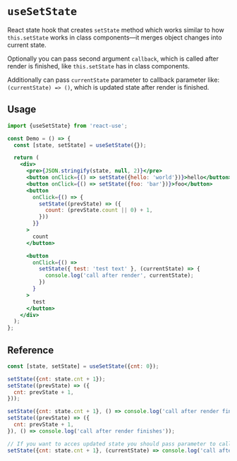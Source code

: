 # `useSetState`

React state hook that creates `setState` method which works similar to how
`this.setState` works in class components&mdash;it merges object changes into
current state.

Optionally you can pass second argument `callback`, which is called after render is finished, 
like `this.setState` has in class components.

Additionally can pass `currentState` parameter to callback parameter like: `(currentState) => ()`, which is updated state after render is finished.


## Usage

```jsx
import {useSetState} from 'react-use';

const Demo = () => {
  const [state, setState] = useSetState({});

  return (
    <div>
      <pre>{JSON.stringify(state, null, 2)}</pre>
      <button onClick={() => setState({hello: 'world'})}>hello</button>
      <button onClick={() => setState({foo: 'bar'})}>foo</button>
      <button 
        onClick={() => {
          setState((prevState) => ({
            count: (prevState.count || 0) + 1,
          }))
        }}
      >
        count
      </button>

      <button
        onClick={() =>
          setState({ test: 'test text' }, (currentState) => {
            console.log('call after render', currentState);
          })
        }
      >
        test
      </button>
    </div>
  );
};
```

## Reference

```js
const [state, setState] = useSetState({cnt: 0});

setState({cnt: state.cnt + 1});
setState((prevState) => ({
  cnt: prevState + 1,
}));

setState({cnt: state.cnt + 1}, () => console.log('call after render finishes'));
setState((prevState) => ({
  cnt: prevState + 1,
}), () => console.log('call after render finishes'));

// If you want to acces updated state you should pass parameter to callback
setState({cnt: state.cnt + 1}, (currentState) => console.log('call after render finishes', currentState));

```
